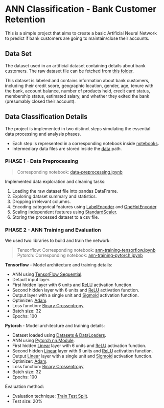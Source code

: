 # ANN Classification - Bank Customer Retention
This is a simple project that aims to create a basic Artificial Neural Network to predict if bank customers are going to maintain/close their accounts.

## Data Set
The dataset used in an artificial dataset containing details about bank customers. The raw dataset file can be fetched from [this folder](https://github.com/sinanw/ann-bank-customer-retention/tree/main/data/raw).<br/>

This dataset is labeled and contains information about bank customers, including their credit score, geographic location, gender, age, tenure with the bank, account balance, number of products held, credit card status, membership status, estimated salary, and whether they exited the bank (presumably closed their account).

## Data Classification Details
The project is implemented in two distinct steps simulating the essential data processing and analysis phases. <br/>
- Each step is represented in a corresponding notebook inside [notebooks](notebooks).
- Intermediary data files are stored inside the [data](data) path.

### PHASE 1 - Data Preprocessing
> Corresponding notebook:  [data-preprocessing.ipynb](https://github.com/sinanw/ann-bank-customer-retention/blob/main/notebooks/1-data-preprocessing.ipynb)

Implemented data exploration and cleaning tasks:
1. Loading the raw dataset file into pandas DataFrame.
2. Exploring dataset summary and statistics.
3. Dropping irrelevant columns.
4. Encoding categorical features using [LabelEncoder](https://scikit-learn.org/stable/modules/generated/sklearn.preprocessing.LabelEncoder.html) and [OneHotEncoder](https://scikit-learn.org/stable/modules/generated/sklearn.preprocessing.OneHotEncoder.html).
5. Scaling independent features using [StandardScaler](https://scikit-learn.org/stable/modules/generated/sklearn.preprocessing.StandardScaler.html).
6. Storing the processed dataset to a csv file.

### PHASE 2 - ANN Training and Evaluation
We used two libraries to build and train the network:
> Tensorflow: Corresponding notebook:  [ann-training-tensorflow.ipynb](https://github.com/sinanw/ann-bank-customer-retention/blob/main/notebooks/2-ann-training-tensorflow.ipynb) <br/>
> Pytorch: Corresponding notebook:  [ann-training-pytorch.ipynb](https://github.com/sinanw/ann-bank-customer-retention/blob/main/notebooks/2-ann-training-pytorch.ipynb)

**Tensorflow** - Model architecture and training details:
- ANN using [TensorFlow Sequential](https://www.tensorflow.org/api_docs/python/tf/keras/Sequential).
- Default input layer.
- First hidden layer with 6 units and [ReLU](https://www.tensorflow.org/api_docs/python/tf/keras/activations/relu) activation function.
- Second hidden layer with 6 units and [ReLU](https://www.tensorflow.org/api_docs/python/tf/keras/activations/relu) activation function.
- Output layer with a single unit and [Sigmoid](https://www.tensorflow.org/api_docs/python/tf/keras/activations/sigmoid) activation function.
- Optimizer: [Adam](https://www.tensorflow.org/api_docs/python/tf/keras/optimizers/Adam).
- Loss function: [Binary Crossentropy](https://www.tensorflow.org/api_docs/python/tf/keras/metrics/binary_crossentropy).
- Batch size: 32
- Epochs: 100

**Pytorch** - Model architecture and training details:
- Dataset loaded using [Datasets & DataLoaders](https://pytorch.org/tutorials/beginner/basics/data_tutorial.html).
- ANN using [Pytorch nn.Module](https://pytorch.org/docs/stable/generated/torch.nn.Module.html).
- First hidden [Linear](https://pytorch.org/docs/stable/generated/torch.nn.Linear.html) layer with 6 units and [ReLU](https://pytorch.org/docs/stable/generated/torch.nn.ReLU.html) activation function.
- Second hidden [Linear](https://pytorch.org/docs/stable/generated/torch.nn.Linear.html) layer with 6 units and [ReLU](https://pytorch.org/docs/stable/generated/torch.nn.ReLU.html) activation function.
- Output [Linear](https://pytorch.org/docs/stable/generated/torch.nn.Linear.html) layer with a single unit and [Sigmoid](https://pytorch.org/docs/stable/generated/torch.nn.Sigmoid.html) activation function.
- Optimizer: [Adam](https://pytorch.org/docs/stable/generated/torch.optim.Adam.html).
- Loss function: [Binary Crossentropy](https://pytorch.org/docs/stable/generated/torch.nn.BCELoss.html).
- Batch size: 32
- Epochs: 100

Evaluation method: 
- Evaluation technique: [Train Test Split](https://scikit-learn.org/stable/modules/generated/sklearn.model_selection.train_test_split.html).
- Test size: 20%